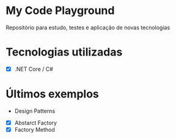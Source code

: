 # My Code Playground

Repositório para estudo, testes e aplicação de novas tecnologias

# Tecnologias utilizadas
- [x] .NET Core / C#

# Últimos exemplos

* Design Patterns
- [x] Abstarct Factory
- [x] Factory Method
